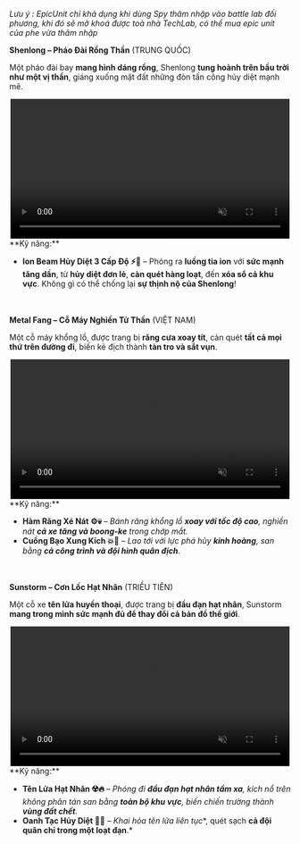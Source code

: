 *Lưu ý : EpicUnit chỉ khả dụng khi dùng Spy thâm nhập vào battle lab đối phương, khi đó sẽ mở khoá được toà nhà TechLab, có thể mua epic unit của phe vừa thâm nhập*

**Shenlong – Pháo Đài Rồng Thần** (TRUNG QUỐC)

Một pháo đài bay **mang hình dáng rồng**, Shenlong **tung hoành trên bầu trời như một vị thần**, giáng xuống mặt đất những đòn tấn công hủy diệt mạnh mẽ.
<div style="text-align: center;">
  <video autoplay loop muted playsinline style="max-width: 100%; width: 500px;">
    <source src="/videos/shenlong.mp4" type="video/mp4">
    Your browser does not support the video tag.
  </video>
</div>
**Kỹ năng:**

- **Ion Beam Hủy Diệt 3 Cấp Độ ⚡🐲** – Phóng ra **luồng tia ion** với **sức mạnh tăng dần**, từ **hủy diệt đơn lẻ**, **càn quét hàng loạt**, đến **xóa sổ cả khu vực**. Không gì có thể chống lại **sự thịnh nộ của Shenlong**!
  <br><br><br>  <!-- Thêm khoảng trống -->
  
**Metal Fang – Cỗ Máy Nghiền Tử Thần** (VIỆT NAM)

Một cỗ máy khổng lồ, được trang bị **răng cưa xoay tít**, càn quét **tất cả mọi thứ trên đường đi**, biến kẻ địch thành **tàn tro và sắt vụn**.
<div style="text-align: center;">
  <video autoplay loop muted playsinline style="max-width: 100%; width: 500px;">
    <source src="/videos/mfang.mp4" type="video/mp4">
    Your browser does not support the video tag.
  </video>
</div>
**Kỹ năng:**

- **Hàm Răng Xé Nát ⚙️💀** – *Bánh răng khổng lồ **xoay với tốc độ cao**, nghiền nát **cả xe tăng và boong-ke** trong chớp mắt.*
- **Cuồng Bạo Xung Kích 💥🚜** – *Lao tới với lực phá hủy **kinh hoàng**, san bằng **cả công trình và đội hình quân địch**.*
  <br><br><br>  <!-- Thêm khoảng trống -->
  
**Sunstorm – Cơn Lốc Hạt Nhân** (TRIỀU TIÊN)

Một cỗ xe **tên lửa huyền thoại**, được trang bị **đầu đạn hạt nhân**, Sunstorm **mang trong mình sức mạnh đủ để thay đổi cả bản đồ thế giới**.
<div style="text-align: center;">
  <video autoplay loop muted playsinline style="max-width: 100%; width: 500px;">
    <source src="/videos/sunstorm.mp4" type="video/mp4">
    Your browser does not support the video tag.
  </video>
</div>
**Kỹ năng:**

- **Tên Lửa Hạt Nhân ☢️🔥** – *Phóng đi **đầu đạn hạt nhân tầm xa**, kích nổ trên không phân tán san bằng **toàn bộ khu vực**, biến chiến trường thành **vùng đất chết**.*
- **Oanh Tạc Hủy Diệt 🚀💀** – *Khai hỏa tên lửa liên tục**, quét sạch **cả đội quân chỉ trong một loạt đạn**.*
  

